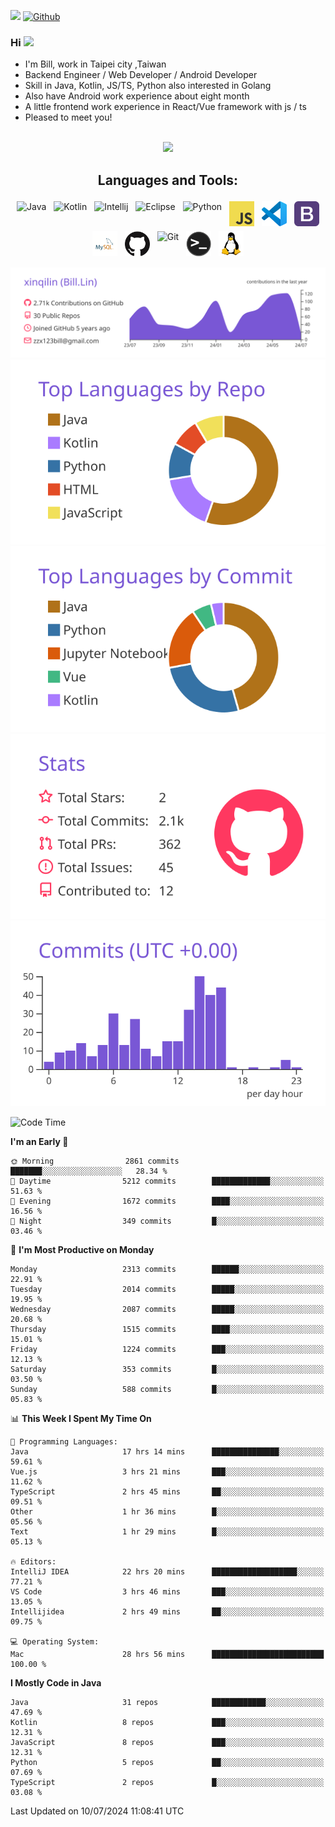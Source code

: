  
![](https://visitor-badge.laobi.icu/badge?page_id=xinqilin.xinqilin)
[![Github](https://img.shields.io/github/followers/xinqilin?label=Follow&style=social)](https://github.com/xinqilin)

### Hi <img src="https://raw.githubusercontent.com/MartinHeinz/MartinHeinz/master/wave.gif" width="35px">

- I'm Bill, work in Taipei city ,Taiwan
- Backend Engineer / Web Developer / Android Developer
- Skill in Java, Kotlin, JS/TS, Python also interested in Golang
- Also have Android work experience about eight month
- A little frontend work experience in React/Vue framework with js / ts
- Pleased to meet you!


<br />

<div align="center">
<img src="https://github-profile-trophy.vercel.app/?username=xinqilin&column=5&margin-w=15&margin-h=15" />

## Languages and Tools:
<p align="center">
<img alt="Java" src="https://raw.githubusercontent.com/jmnote/z-icons/master/svg/java.svg" height="40" style="vertical-align:top; margin:4px">
<img alt="Kotlin" src="https://img.icons8.com/color/48/000000/kotlin.png" height="40" style="vertical-align:top; margin:4px">
<img alt="Intellij" src="https://img.icons8.com/color/48/000000/intellij-idea.png" height="40" style="vertical-align:top; margin:4px"/>
<img alt="Eclipse" src="https://img.icons8.com/ios-filled/50/000000/java-eclipse.png" height="40" style="vertical-align:top; margin:4px"/>
<img alt="Python" height="40" style="vertical-align:top; margin:4px" src="https://cdn.jsdelivr.net/gh/devicons/devicon/icons/python/python-plain.svg" />
<img alt="Javascript" src="https://raw.githubusercontent.com/github/explore/80688e429a7d4ef2fca1e82350fe8e3517d3494d/topics/javascript/javascript.png" height="40" style="vertical-align:top; margin:4px">
<img alt="VS Code" src="https://raw.githubusercontent.com/github/explore/80688e429a7d4ef2fca1e82350fe8e3517d3494d/topics/visual-studio-code/visual-studio-code.png"  height="40" style="vertical-align:top; margin:4px">
<img alt="Bootstrap"  src="https://raw.githubusercontent.com/github/explore/80688e429a7d4ef2fca1e82350fe8e3517d3494d/topics/bootstrap/bootstrap.png" height="40" style="vertical-align:top; margin:4px">
<img alt="MySQL"src="https://raw.githubusercontent.com/github/explore/80688e429a7d4ef2fca1e82350fe8e3517d3494d/topics/mysql/mysql.png" height="40" style="vertical-align:top; margin:4px">
<img alt="Github" src="https://raw.githubusercontent.com/github/explore/78df643247d429f6cc873026c0622819ad797942/topics/github/github.png" height="40" style="vertical-align:top; margin:4px">

<img alt="Git" src="https://raw.githubusercontent.com/jmnote/z-icons/master/svg/git.svg" height="40" style="vertical-align:top; margin:4px">
<img alt="Terminal" src="https://raw.githubusercontent.com/github/explore/80688e429a7d4ef2fca1e82350fe8e3517d3494d/topics/terminal/terminal.png" height="40" style="vertical-align:top; margin:4px">
<img alt="Linux" src="https://raw.githubusercontent.com/github/explore/80688e429a7d4ef2fca1e82350fe8e3517d3494d/topics/linux/linux.png" height="40" style="vertical-align:top; margin:4px" alt="Windows" height="40" style="vertical-align:top; margin:4px">
</p>

<!-- <p align="center"><img  src="https://leetcode.card.workers.dev/?username=xinqilin&theme=auto" alt="xinqilin-leetcode" /></p> -->

<!-- <div width="100%">   
 <a href="https://readme-stats-cfgj2cxdy.vercel.app/api?username=xinqilin&count_private=true&show_icons=true&theme=algolia">
   <img  align="left" src="https://github-readme-stats.vercel.app/api?username=xinqilin&show_icons=true&theme=algolia&card_width=4" width="400"/>
 </a>
 <a href="https://readme-stats-cfgj2cxdy.vercel.app/api/top-langs/?username=xinqilin&hide=php,html,css&theme=algolia">
  <img  align="right" src="https://github-readme-stats.vercel.app/api/top-langs/?username=xinqilin&hide=html,css&theme=algolia&langs_count=10&layout=compact" />
 </a>
</div> -->

[![](https://raw.githubusercontent.com/xinqilin/xinqilin/master/profile-summary-card-output/buefy/0-profile-details.svg)](https://github.com/vn7n24fzkq/github-profile-summary-cards)
[![](https://raw.githubusercontent.com/xinqilin/xinqilin/master/profile-summary-card-output/buefy/1-repos-per-language.svg)](https://github.com/vn7n24fzkq/github-profile-summary-cards) 
[![](https://raw.githubusercontent.com/xinqilin/xinqilin/master/profile-summary-card-output/buefy/2-most-commit-language.svg)](https://github.com/vn7n24fzkq/github-profile-summary-cards)
[![](https://raw.githubusercontent.com/xinqilin/xinqilin/master/profile-summary-card-output/buefy/3-stats.svg)](https://github.com/vn7n24fzkq/github-profile-summary-cards) 
[![](https://raw.githubusercontent.com/xinqilin/xinqilin/master/profile-summary-card-output/buefy/4-productive-time.svg)](https://github.com/vn7n24fzkq/github-profile-summary-cards)

</div>
 
<!--START_SECTION:waka-->
![Code Time](http://img.shields.io/badge/Code%20Time-2%2C918%20hrs%2013%20mins-blue)

**I'm an Early 🐤** 

```text
🌞 Morning                2861 commits        ███████░░░░░░░░░░░░░░░░░░   28.34 % 
🌆 Daytime                5212 commits        █████████████░░░░░░░░░░░░   51.63 % 
🌃 Evening                1672 commits        ████░░░░░░░░░░░░░░░░░░░░░   16.56 % 
🌙 Night                  349 commits         █░░░░░░░░░░░░░░░░░░░░░░░░   03.46 % 
```
📅 **I'm Most Productive on Monday** 

```text
Monday                   2313 commits        ██████░░░░░░░░░░░░░░░░░░░   22.91 % 
Tuesday                  2014 commits        █████░░░░░░░░░░░░░░░░░░░░   19.95 % 
Wednesday                2087 commits        █████░░░░░░░░░░░░░░░░░░░░   20.68 % 
Thursday                 1515 commits        ████░░░░░░░░░░░░░░░░░░░░░   15.01 % 
Friday                   1224 commits        ███░░░░░░░░░░░░░░░░░░░░░░   12.13 % 
Saturday                 353 commits         █░░░░░░░░░░░░░░░░░░░░░░░░   03.50 % 
Sunday                   588 commits         █░░░░░░░░░░░░░░░░░░░░░░░░   05.83 % 
```


📊 **This Week I Spent My Time On** 

```text
💬 Programming Languages: 
Java                     17 hrs 14 mins      ███████████████░░░░░░░░░░   59.61 % 
Vue.js                   3 hrs 21 mins       ███░░░░░░░░░░░░░░░░░░░░░░   11.62 % 
TypeScript               2 hrs 45 mins       ██░░░░░░░░░░░░░░░░░░░░░░░   09.51 % 
Other                    1 hr 36 mins        █░░░░░░░░░░░░░░░░░░░░░░░░   05.56 % 
Text                     1 hr 29 mins        █░░░░░░░░░░░░░░░░░░░░░░░░   05.13 % 

🔥 Editors: 
IntelliJ IDEA            22 hrs 20 mins      ███████████████████░░░░░░   77.21 % 
VS Code                  3 hrs 46 mins       ███░░░░░░░░░░░░░░░░░░░░░░   13.05 % 
Intellijidea             2 hrs 49 mins       ██░░░░░░░░░░░░░░░░░░░░░░░   09.75 % 

💻 Operating System: 
Mac                      28 hrs 56 mins      █████████████████████████   100.00 % 
```

**I Mostly Code in Java** 

```text
Java                     31 repos            ████████████░░░░░░░░░░░░░   47.69 % 
Kotlin                   8 repos             ███░░░░░░░░░░░░░░░░░░░░░░   12.31 % 
JavaScript               8 repos             ███░░░░░░░░░░░░░░░░░░░░░░   12.31 % 
Python                   5 repos             ██░░░░░░░░░░░░░░░░░░░░░░░   07.69 % 
TypeScript               2 repos             █░░░░░░░░░░░░░░░░░░░░░░░░   03.08 % 
```




 Last Updated on 10/07/2024 11:08:41 UTC
<!--END_SECTION:waka-->
 
 
<!-- <img src="https://wakatime.com/share/@abb22933-8532-4f24-8a13-e9e97bfee0f0/e937d23b-e152-4ff2-8509-e5b981912493.svg"  alt="Coding Chart" style="border-radius: 10px;border: solid 10px;" /> -->


